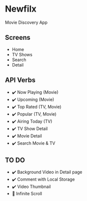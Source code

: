 # Newfilx

Movie Discovery App

## Screens

- Home
- TV Shows
- Search
- Detail

## API Verbs

- ✔️ Now Playing (Movie)
- ✔️ Upcoming (Movie)
- ✔️ Top Rated (TV, Movie)
- ✔️ Popular (TV, Movie)
- ✔️ Airing Today (TV)
- ✔️ TV Show Detail
- ✔️ Movie Detail
- ✔️ Search Movie & TV

## TO DO

- ✔️ Background Video in Detail page
- ✔️ Comment with Local Storage
- ✔️ Video Thumbnail
- 🚧 Infinite Scroll
